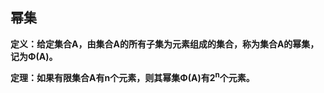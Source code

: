 ## 幂集

**定义：给定集合A，由集合A的所有子集为元素组成的集合，称为集合A的幂集，记为Φ(A)。**

**定理：如果有限集合A有n个元素，则其幂集Φ(A)有2<sup>n</sup>个元素。**


